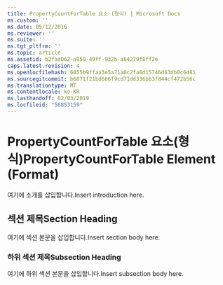 ```yaml
---
title: PropertyCountForTable 요소 (형식) | Microsoft Docs
ms.custom: ''
ms.date: 09/12/2016
ms.reviewer: ''
ms.suite: ''
ms.tgt_pltfrm: ''
ms.topic: article
ms.assetid: b2faa062-a959-49ff-932b-a64279f8ff2e
caps.latest.revision: 4
ms.openlocfilehash: 6055b9ffaa3e5a71a0c2fa0d15746d63db0c6d81
ms.sourcegitcommit: b6871f21bd666f9cd71dd336bb3f844cf472b56c
ms.translationtype: MT
ms.contentlocale: ko-KR
ms.lasthandoff: 02/03/2019
ms.locfileid: "56853159"
---
```

# <a name="propertycountfortable-element-format"></a><span data-ttu-id="379cb-102">PropertyCountForTable 요소(형식)</span><span class="sxs-lookup"><span data-stu-id="379cb-102">PropertyCountForTable Element (Format)</span></span>

<span data-ttu-id="379cb-103">여기에 소개를 삽입합니다.</span><span class="sxs-lookup"><span data-stu-id="379cb-103">Insert introduction here.</span></span>

## <a name="section-heading"></a><span data-ttu-id="379cb-104">섹션 제목</span><span class="sxs-lookup"><span data-stu-id="379cb-104">Section Heading</span></span>

<span data-ttu-id="379cb-105">여기에 섹션 본문을 삽입합니다.</span><span class="sxs-lookup"><span data-stu-id="379cb-105">Insert section body here.</span></span>

### <a name="subsection-heading"></a><span data-ttu-id="379cb-106">하위 섹션 제목</span><span class="sxs-lookup"><span data-stu-id="379cb-106">Subsection Heading</span></span>

<span data-ttu-id="379cb-107">여기에 하위 섹션 본문을 삽입합니다.</span><span class="sxs-lookup"><span data-stu-id="379cb-107">Insert subsection body here.</span></span>
